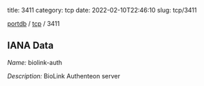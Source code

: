 title: 3411
category: tcp
date: 2022-02-10T22:46:10
slug: tcp/3411

[portdb](/) / [tcp](/category/tcp.html) / 3411


## IANA Data

_Name:_ biolink-auth

_Description:_ BioLink Authenteon server

